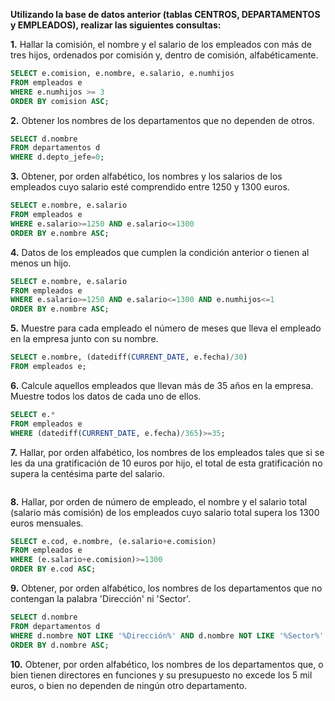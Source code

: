 **Utilizando la base de datos anterior (tablas CENTROS, DEPARTAMENTOS y EMPLEADOS), realizar las siguientes consultas:**

**1.**	Hallar la comisión, el nombre y el salario de los empleados con más de tres hijos, ordenados por comisión y, dentro de comisión, alfabéticamente.

```sql
SELECT e.comision, e.nombre, e.salario, e.numhijos
FROM empleados e
WHERE e.numhijos >= 3
ORDER BY comision ASC;
```

**2.**	Obtener los nombres de los departamentos que no dependen de otros.
   
```sql
SELECT d.nombre
FROM departamentos d
WHERE d.depto_jefe=0;
```

**3.**	Obtener, por orden alfabético, los nombres y los salarios de los empleados cuyo salario esté comprendido entre 1250 y 1300 euros.

```sql
SELECT e.nombre, e.salario
FROM empleados e
WHERE e.salario>=1250 AND e.salario<=1300
ORDER BY e.nombre ASC;
```

**4.**	Datos de los empleados que cumplen la condición anterior o tienen al menos un hijo.

```sql
SELECT e.nombre, e.salario
FROM empleados e
WHERE e.salario>=1250 AND e.salario<=1300 AND e.numhijos<=1
ORDER BY e.nombre ASC;
```

**5.**	Muestre para cada empleado el número de meses que lleva el empleado en la empresa junto con su nombre.

```sql
SELECT e.nombre, (datediff(CURRENT_DATE, e.fecha)/30)
FROM empleados e;
```

**6.**	Calcule aquellos empleados que llevan más de 35 años en la empresa. Muestre todos los datos de cada uno de ellos.

```sql
SELECT e.*
FROM empleados e
WHERE (datediff(CURRENT_DATE, e.fecha)/365)>=35;
```

**7.**	Hallar, por orden alfabético, los nombres de los empleados tales que si se les da una gratificación de 10 euros por hijo, el total de esta gratificación no supera la centésima parte del salario.

```sql

```

**8.**	Hallar, por orden de número de empleado, el nombre y el salario total (salario más comisión) de los empleados cuyo salario total supera los 1300 euros mensuales.

```sql
SELECT e.cod, e.nombre, (e.salario+e.comision)
FROM empleados e 
WHERE (e.salario+e.comision)>=1300
ORDER BY e.cod ASC;
```

**9.**	Obtener, por orden alfabético, los nombres de los departamentos que no contengan la palabra 'Dirección' ni 'Sector'.

```sql
SELECT d.nombre
FROM departamentos d
WHERE d.nombre NOT LIKE '%Dirección%' AND d.nombre NOT LIKE '%Sector%'
ORDER BY d.nombre ASC;
```

**10.**	Obtener, por orden alfabético, los nombres de los departamentos que, o bien tienen directores en funciones y su presupuesto no excede los 5 mil euros, o bien no dependen de ningún otro departamento.

```sql
```
